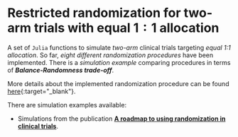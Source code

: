 # Restricted randomization for two-arm trials with equal $1{:}1$ allocation

A set of `Julia` functions to simulate _two-arm_ clinical trials targeting _equal 1:1 allocation_. 
So far, _eight different randomization procedures_ have been implemented.
There is a _simulation example_ comparing procedures in terms of _**Balance-Randomness trade-off**_.

More details about the implemented randomization procedure can be found [here](https://yevgenryeznik.github.io/restricted-two-arm/){:target="_blank"}.

There are simulation examples available:
  - Simulations from the publication [**A roadmap to using randomization in clinical trials**](https://bmcmedresmethodol.biomedcentral.com/articles/10.1186/s12874-021-01303-z).
